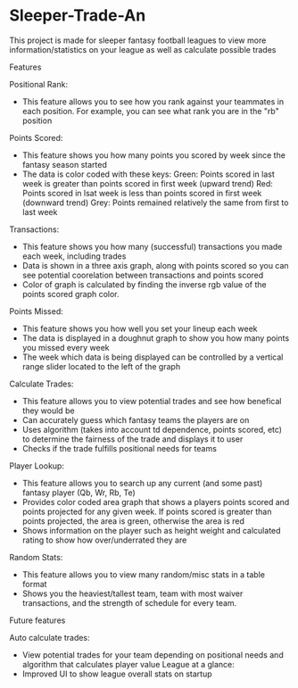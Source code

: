 # Sleeper-Trade-An
This project is made for sleeper fantasy football leagues to view more information/statistics on your league as well as calculate possible trades

Features

Positional Rank: 
- This feature allows you to see how you rank against your teammates in each position. For example, you can see what rank you are in the "rb" position

Points Scored: 
- This feature shows you how many points you scored by week since the fantasy season started
- The data is color coded with these keys: 
  Green: Points scored in last week is greater than points scored in first week (upward trend)
  Red: Points scored in lsat week is less than points scored in first week (downward trend)
  Grey: Points remained relatively the same from first to last week
 
 Transactions: 
 - This feature shows you how many (successful) transactions you made each week, including trades
 - Data is shown in a three axis graph, along with points scored so you can see potential coorelation between transactions and points scored
 - Color of graph is calculated by finding the inverse rgb value of the points scored graph color. 
 
 Points Missed: 
 - This feature shows you how well you set your lineup each week
 - The data is displayed in a doughnut graph to show you how many points you missed every week
 - The week which data is being displayed can be controlled by a vertical range slider located to the left of the graph
 
 Calculate Trades:
 - This feature allows you to view potential trades and see how benefical they would be
 - Can accurately guess which fantasy teams the players are on 
 - Uses algorithm (takes into account td dependence, points scored, etc) to determine the fairness of the trade and displays it to user
 - Checks if the trade fulfills positional needs for teams
 
 Player Lookup:
 - This feature allows you to search up any current (and some past) fantasy player (Qb, Wr, Rb, Te)
 - Provides color coded area graph that shows a players points scored and points projected for any given week. If points scored is greater than points projected, the area is green, otherwise the area is red
 - Shows information on the player such as height weight and calculated rating to show how over/underrated they are
 
 Random Stats: 
 - This feature allows you to view many random/misc stats in a table format
 - Shows you the heaviest/tallest team, team with most waiver transactions, and the strength of schedule for every team.

Future features

Auto calculate trades:
- View potential trades for your team depending on positional needs and algorithm that calculates player value
League at a glance:
- Improved UI to show league overall stats on startup

 

